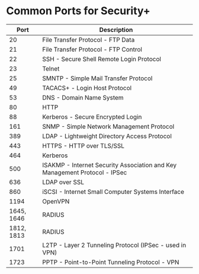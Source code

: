# Common Ports for Security+

Port | Description
--|--
20 | File Transfer Protocol - FTP Data
21 | File Transfer Protocol - FTP Control
22 | SSH - Secure Shell Remote Login Protocol
23 | Telnet
25 | SMNTP - Simple Mail Transfer Protocol
49 | TACACS+ - Login Host Protocol
53 | DNS - Domain Name System
80 | HTTP
88 | Kerberos - Secure Encrypted Login
161 | SNMP - Simple Network Management Protocol
389 | LDAP - Lightweight Directory Access Protocol
443 | HTTPS - HTTP over TLS/SSL
464 | Kerberos
500 | ISAKMP - Internet Security Association and Key Management Protocol - IPSec 
636 | LDAP over SSL
860 | iSCSI - Internet Small Computer Systems Interface
1194 | OpenVPN
1645, 1646 | RADIUS
1812, 1813 | RADIUS
1701 | L2TP - Layer 2 Tunneling Protocol (IPSec - used in VPN)
1723 | PPTP - Point-to-Point Tunneling Protocol - VPN
